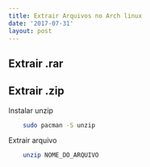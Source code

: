 ```yaml
---
title: Extrair Arquivos no Arch linux
date: '2017-07-31'
layout: post
---
```


## Extrair .rar

## Extrair .zip

Instalar unzip
```bash
    sudo pacman -S unzip
```

Extrair arquivo
```bash
    unzip NOME_DO_ARQUIVO
```
